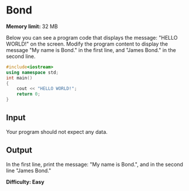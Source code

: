 # Bond

**Memory limit:** 32 MB

Below you can see a program code that displays the message: "HELLO WORLD!" on the screen.
Modify the program content to display the message "My name is Bond." in the first line,
and "James Bond." in the second line.

```cpp
#include<iostream>
using namespace std;
int main()
{
    cout << "HELLO WORLD!";
    return 0;
}
```

## Input
Your program should not expect any data.

## Output
In the first line, print the message: "My name is Bond.", and in the second line "James Bond."

**Difficulty: Easy**